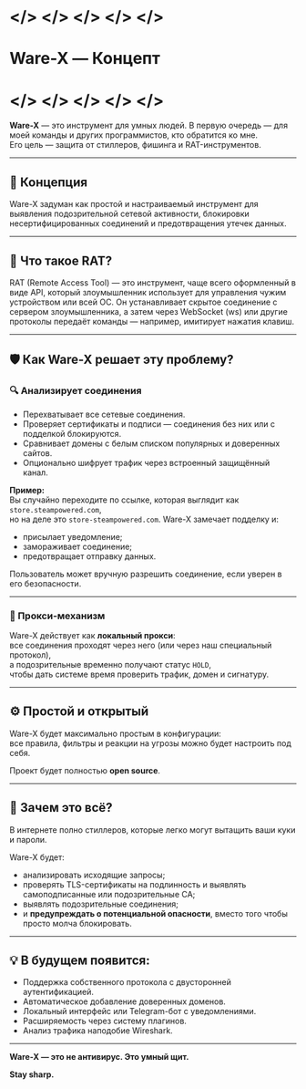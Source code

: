 # </> </> </> </> </>  
#  Ware-X — Концепт  
# </> </> </> </> </>

**Ware-X** — это инструмент для умных людей. В первую очередь — для моей команды и других программистов, кто обратится ко мне.  
Его цель — защита от стиллеров, фишинга и RAT-инструментов.

---

## 🧠 Концепция

Ware-X задуман как простой и настраиваемый инструмент для выявления подозрительной сетевой активности, блокировки несертифицированных соединений и предотвращения утечек данных.

---

## 🧪 Что такое RAT?

RAT (Remote Access Tool) — это инструмент, чаще всего оформленный в виде API, который злоумышленник использует для управления чужим устройством или всей ОС. Он устанавливает скрытое соединение с сервером злоумышленника, а затем через WebSocket (ws) или другие протоколы передаёт команды — например, имитирует нажатия клавиш.

---

## 🛡️ Как Ware-X решает эту проблему?

### 🔍 Анализирует соединения

- Перехватывает все сетевые соединения.
- Проверяет сертификаты и подписи — соединения без них или с подделкой блокируются.
- Сравнивает домены с белым списком популярных и доверенных сайтов.
- Опционально шифрует трафик через встроенный защищённый канал.

**Пример:**  
Вы случайно переходите по ссылке, которая выглядит как `store.steampowered.com`,  
но на деле это `store-steampowered.com`. Ware-X замечает подделку и:

- присылает уведомление;
- замораживает соединение;
- предотвращает отправку данных.

Пользователь может вручную разрешить соединение, если уверен в его безопасности.

---

### 🧩 Прокси-механизм

Ware-X действует как **локальный прокси**:  
все соединения проходят через него (или через наш специальный протокол),  
а подозрительные временно получают статус `HOLD`,  
чтобы дать системе время проверить трафик, домен и сигнатуру.

---

## ⚙️ Простой и открытый

Ware-X будет максимально простым в конфигурации:  
все правила, фильтры и реакции на угрозы можно будет настроить под себя.

Проект будет полностью **open source**.

---

## 🎯 Зачем это всё?

В интернете полно стиллеров, которые легко могут вытащить ваши куки и пароли.

Ware-X будет:
- анализировать исходящие запросы;
- проверять TLS-сертификаты на подлинность и выявлять самоподписанные или подозрительные CA;
- выявлять подозрительные соединения;
- и **предупреждать о потенциальной опасности**, вместо того чтобы просто молча блокировать.

---

## 💡 В будущем появится:

- Поддержка собственного протокола с двусторонней аутентификацией.
- Автоматическое добавление доверенных доменов.
- Локальный интерфейс или Telegram-бот с уведомлениями.
- Расширяемость через систему плагинов.
- Анализ трафика наподобие Wireshark.

---

**Ware-X — это не антивирус. Это умный щит.**  

**Stay sharp.**

